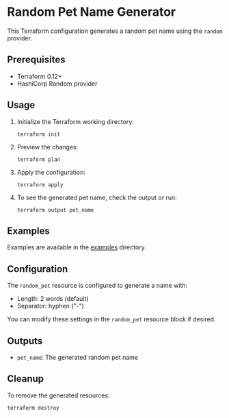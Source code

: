 # Random Pet Name Generator

This Terraform configuration generates a random pet name using the `random` provider.

## Prerequisites

- Terraform 0.12+
- HashiCorp Random provider

## Usage

1. Initialize the Terraform working directory:

   ```
   terraform init
   ```

2. Preview the changes:

   ```
   terraform plan
   ```

3. Apply the configuration:

   ```
   terraform apply
   ```

4. To see the generated pet name, check the output or run:

   ```
   terraform output pet_name
   ```

## Examples

Examples are available in the [examples](examples) directory.

## Configuration

The `random_pet` resource is configured to generate a name with:

- Length: 2 words (default)
- Separator: hyphen ("-")

You can modify these settings in the `random_pet` resource block if desired.

## Outputs

- `pet_name`: The generated random pet name

## Cleanup

To remove the generated resources:

```
terraform destroy
```
